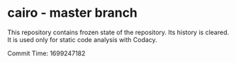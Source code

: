 # cairo - master branch

This repository contains frozen state of the repository.
Its history is cleared. It is used only for static code
analysis with Codacy.

Commit Time: 1699247182